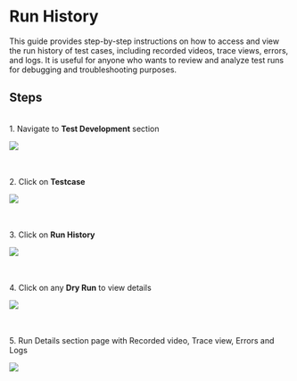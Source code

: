 # Run History

This guide provides step-by-step instructions on how to access and view the run history of test cases, including recorded videos, trace views, errors, and logs. It is useful for anyone who wants to review and analyze test runs for debugging and troubleshooting purposes.


## **Steps**

\
1\. Navigate to **Test Development** section

![](https://ajeuwbhvhr.cloudimg.io/colony-recorder.s3.amazonaws.com/files/2024-03-07/dee50045-01fc-48c4-b934-8e63692ee6bd/ascreenshot.jpeg?tl_px=0,0&br_px=859,480&force_format=png&width=860&wat_scale=76&wat=1&wat_opacity=0.7&wat_gravity=northwest&wat_url=https://colony-recorder.s3.us-west-1.amazonaws.com/images/watermarks/FB923C_standard.png&wat_pad=0,180)

\
\
2\. Click on **Testcase**

![](https://ajeuwbhvhr.cloudimg.io/colony-recorder.s3.amazonaws.com/files/2024-03-07/c0a54aea-5826-4cb5-9097-38ee9e79ffe8/ascreenshot.jpeg?tl_px=161,168&br_px=1021,649&force_format=png&width=860&wat_scale=76&wat=1&wat_opacity=0.7&wat_gravity=northwest&wat_url=https://colony-recorder.s3.us-west-1.amazonaws.com/images/watermarks/FB923C_standard.png&wat_pad=402,212)

\
\
3\. Click on **Run History**

![](https://ajeuwbhvhr.cloudimg.io/colony-recorder.s3.amazonaws.com/files/2024-03-07/7894d91a-68b8-4ef0-8176-7f1f14c558cd/ascreenshot.jpeg?tl_px=0,0&br_px=859,480&force_format=png&width=860&wat_scale=76&wat=1&wat_opacity=0.7&wat_gravity=northwest&wat_url=https://colony-recorder.s3.us-west-1.amazonaws.com/images/watermarks/FB923C_standard.png&wat_pad=296,127)

\
\
4\. Click on any **Dry Run** to view details

![](https://ajeuwbhvhr.cloudimg.io/colony-recorder.s3.amazonaws.com/files/2024-03-07/5a9ad440-401a-4f51-8a19-b9396f964547/user_cropped_screenshot.jpeg?tl_px=68,28&br_px=928,509&force_format=png&width=860&wat_scale=76&wat=1&wat_opacity=0.7&wat_gravity=northwest&wat_url=https://colony-recorder.s3.us-west-1.amazonaws.com/images/watermarks/FB923C_standard.png&wat_pad=402,212)

\
\
5\. Run Details section page with Recorded video, Trace view, Errors and Logs

![](https://ajeuwbhvhr.cloudimg.io/colony-recorder.s3.amazonaws.com/files/2024-03-07/ec9677c4-b680-491d-987d-a71ebd8d97da/user_cropped_screenshot.jpeg?tl_px=103,0&br_px=1823,912&force_format=png&width=1120.0&wat=1&wat_opacity=0.7&wat_gravity=northwest&wat_url=https://colony-recorder.s3.us-west-1.amazonaws.com/images/watermarks/FB923C_standard.png&wat_pad=524,55)

